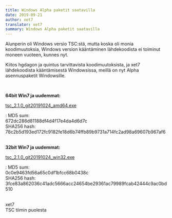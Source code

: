 ```yaml
---
title: Windows Alpha paketit saatavilla
date: 2019-09-21
author: xet7
translator: xet7
summary: Windows Alpha paketit saatavilla
---
```


Alunperin oli Windows versio TSC:stä, mutta koska oli monia koodimuutoksia,
Windows version kääntäminen lähdekoodista ei toiminut moneen vuoteen,
kunnes nyt.

Kiitos hgdagon ja quintus tarvittavista koodimuutoksista, ja xet7 lähdekoodista
kääntämisestä Windowsissa, meillä on nyt Alpha asennuspaketit Windowsille.

<br>

**64bit Win7 ja uudemmat:**

[tsc_2.1.0_git20191024_amd64.exe](https://ftp.secretchronicles.org/alpha/tsc_2.1.0_git20191024_amd64.exe)

: MD5 sum:<br>672dc286d81188df4d4f17e4da4d6d7c<br>
  SHA256 hash:<br>78c2b5d193ed172fc9182fe18d6b74ffb89b9731a714fc2ad98a69607b967af6<br>
<br>

**32bit Win7 ja uudemmat:**

[tsc_2.1.0_git20191024_win32.exe](https://ftp.secretchronicles.org/alpha/tsc_2.1.0_git20191024_win32.exe)

: MD5 sum:<br>0c0e9463fd56a65c0df1bfcc68b0438c<br>
  SHA256 hash:<br>3fce83a862036c41adc5666acc24654be29361ac79989fcab42444c9ac0bd510<br>
<br>

xet7<br />
TSC tiimin puolesta
